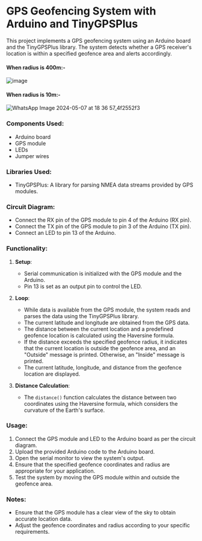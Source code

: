 # GPS Geofencing System with Arduino and TinyGPSPlus

This project implements a GPS geofencing system using an Arduino board and the TinyGPSPlus library. The system detects whether a GPS receiver's location is within a specified geofence area and alerts accordingly.
#### When radius is 400m:-
![image](https://github.com/prathampg2003/Geo-fencing/assets/89197939/c057821e-eb5e-4bbf-b313-938991479831)

#### When radius is 10m:-

![WhatsApp Image 2024-05-07 at 18 36 57_4f2552f3](https://github.com/prathampg2003/Geo-fencing/assets/89197939/e49c6e1c-b049-4785-b6e6-47b0b5d55e8d)


### Components Used:
- Arduino board
- GPS module
- LEDs
- Jumper wires

### Libraries Used:
- TinyGPSPlus: A library for parsing NMEA data streams provided by GPS modules.

### Circuit Diagram:
- Connect the RX pin of the GPS module to pin 4 of the Arduino (RX pin).
- Connect the TX pin of the GPS module to pin 3 of the Arduino (TX pin).
- Connect an LED to pin 13 of the Arduino.

### Functionality:
1. **Setup**: 
   - Serial communication is initialized with the GPS module and the Arduino.
   - Pin 13 is set as an output pin to control the LED.

2. **Loop**:
   - While data is available from the GPS module, the system reads and parses the data using the TinyGPSPlus library.
   - The current latitude and longitude are obtained from the GPS data.
   - The distance between the current location and a predefined geofence location is calculated using the Haversine formula.
   - If the distance exceeds the specified geofence radius, it indicates that the current location is outside the geofence area, and an "Outside" message is printed. Otherwise, an "Inside" message is printed.
   - The current latitude, longitude, and distance from the geofence location are displayed.

3. **Distance Calculation**:
   - The `distance()` function calculates the distance between two coordinates using the Haversine formula, which considers the curvature of the Earth's surface.

### Usage:
1. Connect the GPS module and LED to the Arduino board as per the circuit diagram.
2. Upload the provided Arduino code to the Arduino board.
3. Open the serial monitor to view the system's output.
4. Ensure that the specified geofence coordinates and radius are appropriate for your application.
5. Test the system by moving the GPS module within and outside the geofence area.

### Notes:
- Ensure that the GPS module has a clear view of the sky to obtain accurate location data.
- Adjust the geofence coordinates and radius according to your specific requirements.

